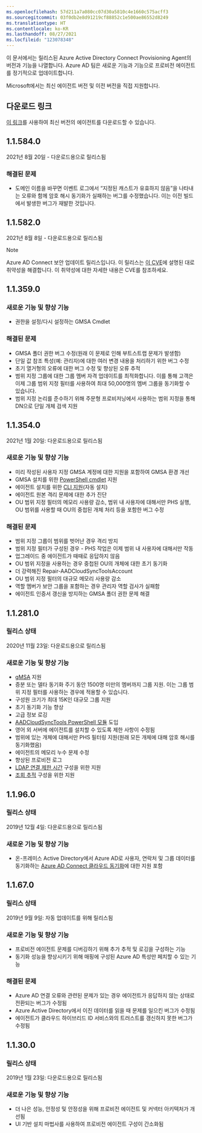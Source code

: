 ```yaml
---
ms.openlocfilehash: 57d211a7a080cc07d30a5810c4e1660c575acff3
ms.sourcegitcommit: 03f0db2e8d91219cf88852c1e500ae86552d8249
ms.translationtype: HT
ms.contentlocale: ko-KR
ms.lasthandoff: 08/27/2021
ms.locfileid: "123078348"
---
```

이 문서에서는 릴리스된 Azure Active Directory Connect Provisioning Agent의 버전과 기능을 나열합니다. Azure AD 팀은 새로운 기능과 기능으로 프로비전 에이전트를 정기적으로 업데이트합니다. 

Microsoft에서는 최신 에이전트 버전 및 이전 버전을 직접 지원합니다.

## <a name="download-link"></a>다운로드 링크
[이 링크](https://download.msappproxy.net/Subscription/d3c8b69d-6bf7-42be-a529-3fe9c2e70c90/Connector/provisioningAgentInstaller)를 사용하여 최신 버전의 에이전트를 다운로드할 수 있습니다.

## <a name="115840"></a>1.1.584.0 

2021년 8월 20일 - 다운로드용으로 릴리스됨

### <a name="fixed-issues"></a>해결된 문제

- 도메인 이름을 바꾸면 이벤트 로그에서 “지정된 캐스트가 유효하지 않음”을 나타내는 오류와 함께 암호 해시 동기화가 실패하는 버그를 수정했습니다. 이는 이전 빌드에서 발생한 버그가 재발한 것입니다.

## <a name="115820"></a>1.1.582.0

2021년 8월 8일 - 다운로드용으로 릴리스됨

>[!NOTE] 
>Azure AD Connect 보안 업데이트 릴리스입니다. 이 릴리스는 [이 CVE](https://msrc.microsoft.com/update-guide/vulnerability/CVE-2021-36949)에 설명된 대로 취약성을 해결합니다. 이 취약성에 대한 자세한 내용은 CVE를 참조하세요.

## <a name="113590"></a>1.1.359.0

### <a name="new-features-and-improvements"></a>새로운 기능 및 향상 기능
- 권한을 설정/다시 설정하는 GMSA Cmdlet

### <a name="fixed-issues"></a>해결된 문제
- GMSA 폴더 권한 버그 수정(원래 이 문제로 인해 부트스트랩 문제가 발생함)
- 단일 값 참조 특성(예: 관리자)에 대한 여러 변경 내용을 처리하기 위한 버그 수정
- 초기 열거형의 오류에 대한 버그 수정 및 향상된 오류 추적
- 범위 지정 그룹에 대한 그룹 멤버 자격 업데이트를 최적화합니다. 이를 통해 고객은 이제 그룹 범위 지정 필터를 사용하여 최대 50,000명의 멤버 그룹을 동기화할 수 있습니다. 
- 범위 지정 논리를 준수하기 위해 주문형 프로비저닝에서 사용하는 범위 지정을 통해 DN으로 단일 개체 검색 지원





## <a name="113540"></a>1.1.354.0

2021년 1월 20일: 다운로드용으로 릴리스됨

### <a name="new-features-and-improvements"></a>새로운 기능 및 향상 기능
- 미리 작성된 사용자 지정 GMSA 계정에 대한 지원을 포함하여 GMSA 환경 개선
- GMSA 설치를 위한 [PowerShell cmdlet](../articles/active-directory/cloud-sync/how-to-gmsa-cmdlets.md) 지원
- 에이전트 설치를 위한 [CLI 지원](../articles/active-directory/cloud-sync/how-to-install-pshell.md)(자동 설치)
- 에이전트 원본 격리 문제에 대한 추가 진단
- OU 범위 지정 필터의 메모리 사용량 감소, 범위 내 사용자에 대해서만 PHS 실행, OU 범위를 사용할 때 OU의 중첩된 개체 처리 등을 포함한 버그 수정 


### <a name="fixed-issues"></a>해결된 문제
-    범위 지정 그룹이 범위를 벗어난 경우 격리 방지
-   범위 지정 필터가 구성된 경우 - PHS 작업은 이제 범위 내 사용자에 대해서만 작동
-   업그레이드 중 에이전트가 때때로 응답하지 않음
-   OU 범위 지정을 사용하는 경우 중첩된 OU의 개체에 대한 초기 동기화
-   더 강력해진 Repair-AADCloudSyncToolsAccount
-   OU 범위 지정 필터의 대규모 메모리 사용량 감소
-   역할 멤버가 보안 그룹을 포함하는 경우 관리자 역할 검사가 실패함
-   에이전트 인증서 갱신을 방지하는 GMSA 폴더 권한 문제 해결







## <a name="112810"></a>1.1.281.0

### <a name="release-status"></a>릴리스 상태

2020년 11월 23일: 다운로드용으로 릴리스됨

### <a name="new-features-and-improvements"></a>새로운 기능 및 향상 기능

* [gMSA](../articles/active-directory/cloud-sync/how-to-prerequisites.md#group-managed-service-accounts) 지원
* 증분 또는 델타 동기화 주기 동안 1500명 미만의 멤버까지 그룹 지원. 이는 그룹 범위 지정 필터를 사용하는 경우에 적용할 수 있습니다.
* 구성원 크기가 최대 15K인 대규모 그룹 지원
* 초기 동기화 기능 향상
* 고급 정보 로깅
* [AADCloudSyncTools PowerShell 모듈](../articles/active-directory/cloud-sync/reference-powershell.md) 도입
* 영어 외 서버에 에이전트를 설치할 수 있도록 제한 사항이 수정됨
* 범위에 있는 개체에 대해서만 PHS 필터링 지원(원래 모든 개체에 대해 암호 해시를 동기화했음)
* 에이전트의 메모리 누수 문제 수정
* 향상된 프로비전 로그
* [LDAP 연결 제한 시간](../articles/active-directory/cloud-sync/how-to-manage-registry-options.md#configure-ldap-connection-timeout) 구성을 위한 지원 
* [조회 추적](../articles/active-directory/cloud-sync/how-to-manage-registry-options.md#configure-referral-chasing) 구성을 위한 지원 


## <a name="11960"></a>1.1.96.0

### <a name="release-status"></a>릴리스 상태

2019년 12월 4일: 다운로드용으로 릴리스됨

### <a name="new-features-and-improvements"></a>새로운 기능 및 향상 기능

* 온-프레미스 Active Directory에서 Azure AD로 사용자, 연락처 및 그룹 데이터를 동기화하는 [Azure AD Connect 클라우드 동기화](../articles/active-directory/cloud-sync/what-is-cloud-sync.md)에 대한 지원 포함


## <a name="11670"></a>1.1.67.0

### <a name="release-status"></a>릴리스 상태

2019년 9월 9일: 자동 업데이트를 위해 릴리스됨

### <a name="new-features-and-improvements"></a>새로운 기능 및 향상 기능

* 프로비전 에이전트 문제를 디버깅하기 위해 추가 추적 및 로깅을 구성하는 기능
* 동기화 성능을 향상시키기 위해 매핑에 구성된 Azure AD 특성만 페치할 수 있는 기능

### <a name="fixed-issues"></a>해결된 문제

* Azure AD 연결 오류와 관련된 문제가 있는 경우 에이전트가 응답하지 않는 상태로 전환되는 버그가 수정됨
* Azure Active Directory에서 이진 데이터를 읽을 때 문제를 일으킨 버그가 수정됨
* 에이전트가 클라우드 하이브리드 ID 서비스와의 트러스트를 갱신하지 못한 버그가 수정됨

## <a name="11300"></a>1.1.30.0

### <a name="release-status"></a>릴리스 상태

2019년 1월 23일: 다운로드용으로 릴리스됨

### <a name="new-features-and-improvements"></a>새로운 기능 및 향상 기능

* 더 나은 성능, 안정성 및 안정성을 위해 프로비전 에이전트 및 커넥터 아키텍처가 개선됨 
* UI 기반 설치 마법사를 사용하여 프로비전 에이전트 구성이 간소화됨
